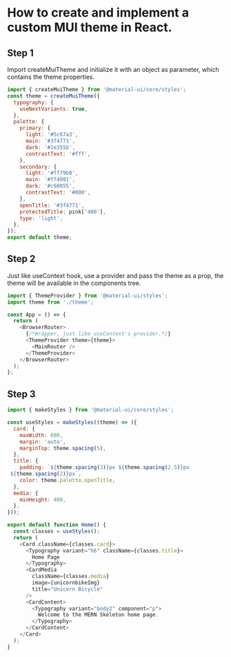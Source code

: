 # How to create and implement a custom MUI theme in React.

## Step 1

Import createMuiTheme and initialize it with an object as parameter, which contains the theme properties.

```javascript
import { createMuiTheme } from '@material-ui/core/styles';
const theme = createMuiTheme({
  typography: {
    useNextVariants: true,
  },
  palette: {
    primary: {
      light: '#5c67a3',
      main: '#3f4771',
      dark: '#2e355b',
      contrastText: '#fff',
    },
    secondary: {
      light: '#ff79b0',
      main: '#ff4081',
      dark: '#c60055',
      contrastText: '#000',
    },
    openTitle: '#3f4771',
    protectedTitle: pink['400'],
    type: 'light',
  },
});
export default theme;
```

## Step 2

Just like useContext hook, use a provider and pass the theme as a prop, the theme will be available in the components tree.

```javascript
import { ThemeProvider } from '@material-ui/styles';
import theme from './theme';

const App = () => {
  return (
    <BrowserRouter>
      {/*Wrapper, just like useContext's provider.*/}
      <ThemeProvider theme={theme}>
        <MainRouter />
      </ThemeProvider>
    </BrowserRouter>
  );
};
```

## Step 3

```javascript
import { makeStyles } from '@material-ui/core/styles';

const useStyles = makeStyles((theme) => ({
  card: {
    maxWidth: 600,
    margin: 'auto',
    marginTop: theme.spacing(5),
  },
  title: {
    padding: `${theme.spacing(3)}px ${theme.spacing(2.5)}px
 ${theme.spacing(2)}px`,
    color: theme.palette.openTitle,
  },
  media: {
    minHeight: 400,
  },
}));

export default function Home() {
  const classes = useStyles();
  return (
    <Card className={classes.card}>
      <Typography variant="h6" className={classes.title}>
        Home Page
      </Typography>
      <CardMedia
        className={classes.media}
        image={unicornbikeImg}
        title="Unicorn Bicycle"
      />
      <CardContent>
        <Typography variant="body2" component="p">
          Welcome to the MERN Skeleton home page.
        </Typography>
      </CardContent>
    </Card>
  );
}
```
